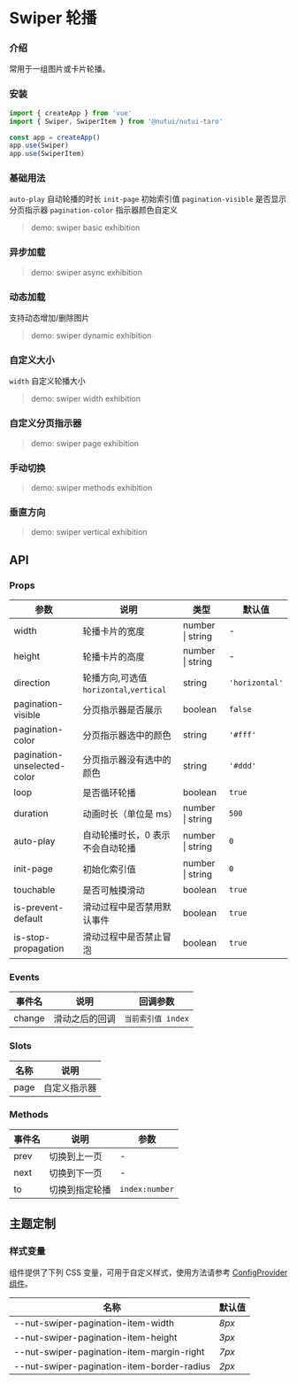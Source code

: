 # Swiper 轮播

### 介绍

常用于一组图片或卡片轮播。

### 安装

```js
import { createApp } from 'vue'
import { Swiper, SwiperItem } from '@nutui/nutui-taro'

const app = createApp()
app.use(Swiper)
app.use(SwiperItem)
```

### 基础用法

`auto-play` 自动轮播的时长
`init-page` 初始索引值
`pagination-visible` 是否显示分页指示器
`pagination-color` 指示器颜色自定义

> demo: swiper basic exhibition

### 异步加载

> demo: swiper async exhibition

### 动态加载

支持动态增加/删除图片

> demo: swiper dynamic exhibition

### 自定义大小

`width` 自定义轮播大小

> demo: swiper width exhibition

### 自定义分页指示器

> demo: swiper page exhibition

### 手动切换

> demo: swiper methods exhibition

### 垂直方向

> demo: swiper vertical exhibition

## API

### Props

| 参数 | 说明 | 类型 | 默认值 |
| --- | --- | --- | --- |
| width | 轮播卡片的宽度 | number \| string | - |
| height | 轮播卡片的高度 | number \| string | - |
| direction | 轮播方向,可选值`horizontal`,`vertical` | string | `'horizontal'` |
| pagination-visible | 分页指示器是否展示 | boolean | `false` |
| pagination-color | 分页指示器选中的颜色 | string | `'#fff'` |
| pagination-unselected-color | 分页指示器没有选中的颜色 | string | `'#ddd'` |
| loop | 是否循环轮播 | boolean | `true` |
| duration | 动画时长（单位是 ms） | number \| string | `500` |
| auto-play | 自动轮播时长，0 表示不会自动轮播 | number \| string | `0` |
| init-page | 初始化索引值 | number \| string | `0` |
| touchable | 是否可触摸滑动 | boolean | `true` |
| is-prevent-default | 滑动过程中是否禁用默认事件 | boolean | `true` |
| is-stop-propagation | 滑动过程中是否禁止冒泡 | boolean | `true` |

### Events

| 事件名 | 说明 | 回调参数 |
| --- | --- | --- |
| change | 滑动之后的回调 | `当前索引值 index` |

### Slots

| 名称 | 说明 |
| --- | --- |
| page | 自定义指示器 |

### Methods

| 事件名 | 说明 | 参数 |
| --- | --- | --- |
| prev | 切换到上一页 | - |
| next | 切换到下一页 | - |
| to | 切换到指定轮播 | `index:number` |

## 主题定制

### 样式变量

组件提供了下列 CSS 变量，可用于自定义样式，使用方法请参考 [ConfigProvider 组件](#/zh-CN/component/configprovider)。

| 名称 | 默认值 |
| --- | --- |
| --nut-swiper-pagination-item-width | _8px_ |
| --nut-swiper-pagination-item-height | _3px_ |
| --nut-swiper-pagination-item-margin-right | _7px_ |
| --nut-swiper-pagination-item-border-radius | _2px_ |
